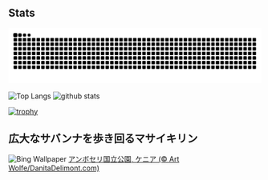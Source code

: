 ## Stats
<picture>
  <source media="(prefers-color-scheme: dark)" srcset="https://raw.githubusercontent.com/ba230t/ba230t/output/github-contribution-grid-snake-dark.svg">
  <source media="(prefers-color-scheme: light)" srcset="https://raw.githubusercontent.com/ba230t/ba230t/output/github-contribution-grid-snake.svg">
  <img alt="github contribution grid snake animation" src="https://raw.githubusercontent.com/ba230t/ba230t/output/github-contribution-grid-snake.svg">
</picture>

<p align="left">
  <img alt="Top Langs" height="150px" src="https://github-readme-stats.vercel.app/api/top-langs/?username=ba230t&layout=compact&theme=transparent" />
  <img alt="github stats" height="150px" src="https://github-readme-stats.vercel.app/api?username=ba230t&theme=transparent" />
</p>

[![trophy](https://github-profile-trophy.vercel.app/?username=ba230t&theme=transparent&column=7)](https://github.com/ryo-ma/github-profile-trophy)


<!-- Bing Wallpaper Start -->
## 広大なサバンナを歩き回るマサイキリン
![Bing Wallpaper](https://www.bing.com/th?id=OHR.AmboseliGiraffes_JA-JP2992203136_1920x1080.jpg&rf=LaDigue_1920x1080.jpg&pid=hp)
[アンボセリ国立公園, ケニア (© Art Wolfe/DanitaDelimont.com)](https://www.bing.com/search?q=%E3%83%9E%E3%82%B5%E3%82%A4%E3%82%AD%E3%83%AA%E3%83%B3&form=hpcapt&filters=HpDate%3a%2220241124_1500%22)
<!-- Bing Wallpaper End -->
